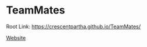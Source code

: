 # TeamMates

Root Link: https://crescentpartha.github.io/TeamMates/

[Website](https://crescentpartha.github.io/TeamMates/index.html)


